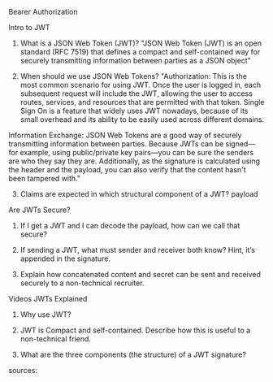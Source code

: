 Bearer Authorization

Intro to JWT

1. What is a JSON Web Token (JWT)? "JSON Web Token (JWT) is an open standard (RFC 7519) that defines a compact and self-contained way for securely transmitting information between parties as a JSON object"

2. When should we use JSON Web Tokens?
"Authorization: This is the most common scenario for using JWT. Once the user is logged in, each subsequent request will include the JWT, allowing the user to access routes, services, and resources that are permitted with that token. Single Sign On is a feature that widely uses JWT nowadays, because of its small overhead and its ability to be easily used across different domains.

Information Exchange: JSON Web Tokens are a good way of securely transmitting information between parties. Because JWTs can be signed—for example, using public/private key pairs—you can be sure the senders are who they say they are. Additionally, as the signature is calculated using the header and the payload, you can also verify that the content hasn't been tampered with."

3. Claims are expected in which structural component of a JWT? payload 

Are JWTs Secure?

1. If I get a JWT and I can decode the payload, how can we call that secure?

2. If sending a JWT, what must sender and receiver both know? Hint, it’s appended in the signature.

3. Explain how concatenated content and secret can be sent and received securely to a non-technical recruiter.

Videos
JWTs Explained

1. Why use JWT?


2. JWT is Compact and self-contained. Describe how this is useful to a non-technical friend.

3. What are the three components (the structure) of a JWT signature?

sources: